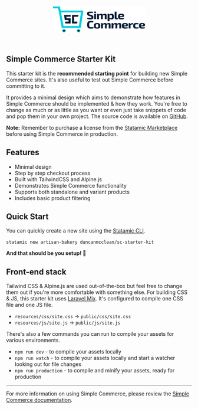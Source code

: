 <!-- statamic:hide -->

<p align="center">
<picture>
    <source srcset="./logo-dark.svg" media="(prefers-color-scheme: dark)">
    <img align="center" width="250" height="70" src="./logo-default.svg">
</picture>
</p>
<br>

## Simple Commerce Starter Kit

<!-- /statamic:hide -->

This starter kit is the **recommended starting point** for building new Simple Commerce sites. It's also useful to test out Simple Commerce before committing to it.

It provides a minimal design which aims to demonstrate how features in Simple Commerce should be implemented & how they work. You're free to change as much or as little as you want or even just take snippets of code and pop them in your own project. The source code is available on [GitHub](https://github.com/duncanmcclean/sc-starter-kit).

**Note:** Remember to purchase a license from the [Statamic Marketplace](https://statamic.com/simple-commerce) before using Simple Commerce in production.

## Features

- Minimal design
- Step by step checkout process
- Built with TailwindCSS and Alpine.js
- Demonstrates Simple Commerce functionality
- Supports both standalone and variant products
- Includes basic product filtering

## Quick Start

You can quickly create a new site using the [Statamic CLI](https://github.com/statamic/cli).

```
statamic new artisan-bakery duncanmcclean/sc-starter-kit
```

**And that should be you setup! 🎉**

## Front-end stack

Tailwind CSS & Alpine.js are used out-of-the-box but feel free to change them out if you're more comfortable with something else. For building CSS & JS, this starter kit uses [Laravel Mix](https://laravel.com/docs/master/mix). It's configured to compile one CSS file and one JS file.

- `resources/css/site.css` -> `public/css/site.css`
- `resources/js/site.js` -> `public/js/site.js`

There's also a few commands you can run to compile your assets for various environments.

- `npm run dev` - to compile your assets locally
- `npm run watch` - to compile your assets locally and start a watcher looking out for file changes
- `npm run production` - to compile and minify your assets, ready for production

---

For more information on using Simple Commerce, please review the [Simple Commerce documentation](https://simple-commerce.duncanmcclean.com).
